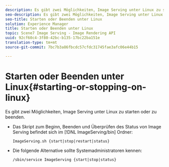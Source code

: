 ```yaml
---
description: Es gibt zwei Möglichkeiten, Image Serving unter Linux zu starten oder zu beenden.
seo-description: Es gibt zwei Möglichkeiten, Image Serving unter Linux zu starten oder zu beenden.
seo-title: Starten oder Beenden unter Linux
solution: Experience Manager
title: Starten oder Beenden unter Linux
topic: Scene7 Image Serving - Image Rendering API
uuid: 92cf60c4-3f80-42bc-b135-17bc22ba151e
translation-type: tm+mt
source-git-commit: 7bc7b3a86fbcdc57cfdc31745fae3afc06e44b15

---
```



# Starten oder Beenden unter Linux{#starting-or-stopping-on-linux}

Es gibt zwei Möglichkeiten, Image Serving unter Linux zu starten oder zu beenden.

* Das Skript zum Beginn, Beenden und Überprüfen des Status von Image Serving befindet sich im [!DNL ImageServing/bin] Ordner:

   `ImageServing.sh {start|stop|restart|status}`
* Die folgende Alternative sollte Systemadministratoren kennen:

   `/sbin/service ImageServing {start|stop|status}`
